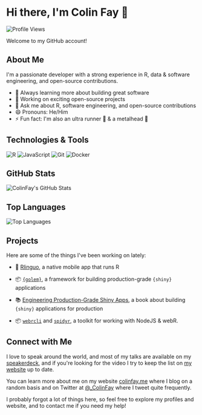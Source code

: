 # Hi there, I'm Colin Fay 👋

![Profile Views](https://komarev.com/ghpvc/?username=ColinFay&color=green)

Welcome to my GitHub account!

## About Me

I'm a passionate developer with a strong experience in R, data & software engineering, and open-source contributions. 

- 🌱 Always learning more about building great software
- 🔭 Working on exciting open-source projects
- 💬 Ask me about R, software engineering, and open-source contributions
- 😄 Pronouns: He/Him
- ⚡ Fun fact: I'm also an ultra runner 🏃 & a metalhead 🤘

## Technologies & Tools

![R](https://img.shields.io/badge/-R-276DC3?style=flat-square&logo=r&logoColor=white)
![JavaScript](https://img.shields.io/badge/-JavaScript-F7DF1E?style=flat-square&logo=javascript&logoColor=black)
![Git](https://img.shields.io/badge/-Git-F05032?style=flat-square&logo=git&logoColor=white)
![Docker](https://img.shields.io/badge/-Docker-2496ED?style=flat-square&logo=docker&logoColor=white)

## GitHub Stats

![ColinFay's GitHub Stats](https://github-readme-stats.vercel.app/api?username=ColinFay&show_icons=true&hide_border=true&theme=dark)

## Top Languages

![Top Languages](https://github-readme-stats.vercel.app/api/top-langs/?username=ColinFay&layout=compact&hide_border=true&theme=dark)

## Projects

Here are some of the things I've been working on lately: 

+ 📱 [Rlinguo](https://rtask.thinkr.fr/introducing-rlinguo-a-native-mobile-app-that-runs-r/), a native mobile app that runs R

+ 📦 [`{golem}`](https://github.com/ThinkR-open/golem), a framework for building production-grade `{shiny}` applications

+ 📚 [Engineering Production-Grade Shiny Apps](https://engineering-shiny.org), a book about building `{shiny}` applications for production

+ 📦 [`webrcli`](https://github.com/ColinFay/webrcli) and [`spidyr`](https://github.com/ColinFay/spidyr), a toolkit for working with NodeJS & webR.

## Connect with Me

I love to speak around the world, and most of my talks are available on my [speakerdeck](https://speakerdeck.com/colinfay), and if you're looking for the video I try to keep the list on [my website](https://colinfay.me/talks-publications/) up to date. 

You can learn more about me on my website [colinfay.me](https://colinfay.me) where I blog on a random basis and on Twitter at [@_ColinFay](https://twitter.com/_ColinFay) where I tweet quite frequently. 

I probably forgot a lot of things here, so feel free to explore my profiles and website, and to contact me if you need my help!

<!--
**ColinFay/colinfay** is a ✨ _special_ ✨ repository because its `README.md` (this file) appears on your GitHub profile.

Here are some ideas to get you started:

- 🔭 I’m currently working on ...
- 🌱 I’m currently learning ...
- 👯 I’m looking to collaborate on ...
- 🤔 I’m looking for help with ...
- 💬 Ask me about ...
- 📫 How to reach me: ...
- 😄 Pronouns: ...
- ⚡ Fun fact: ...
-->
